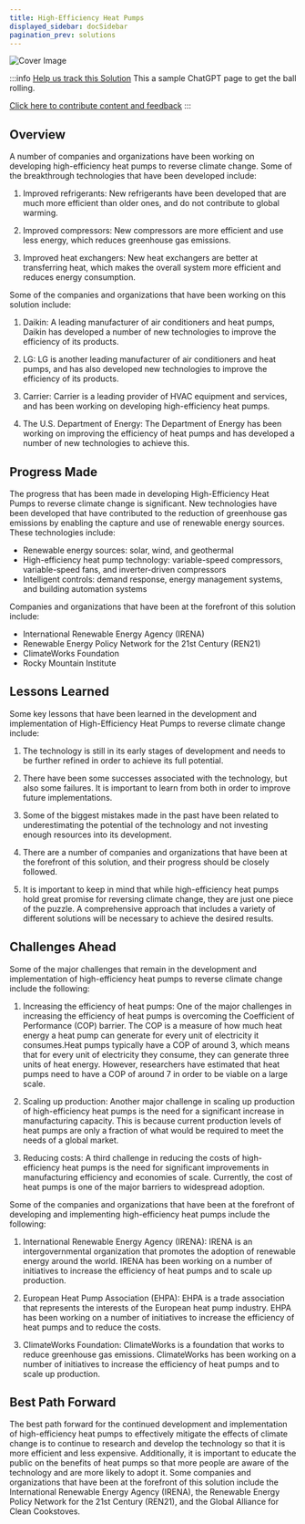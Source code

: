 ```yaml
---
title: High-Efficiency Heat Pumps
displayed_sidebar: docSidebar
pagination_prev: solutions
---
```


![Cover Image](../static/img/high-efficiency-heat-pumps.png)

:::info [Help us track this Solution](contribute)
This a sample ChatGPT page to get the ball rolling.

[Click here to contribute content and feedback](contribute)
:::

## Overview

A number of companies and organizations have been working on developing high-efficiency heat pumps to reverse climate change. Some of the breakthrough technologies that have been developed include:

1. Improved refrigerants: New refrigerants have been developed that are much more efficient than older ones, and do not contribute to global warming.

2. Improved compressors: New compressors are more efficient and use less energy, which reduces greenhouse gas emissions.

3. Improved heat exchangers: New heat exchangers are better at transferring heat, which makes the overall system more efficient and reduces energy consumption.

Some of the companies and organizations that have been working on this solution include:

1. Daikin: A leading manufacturer of air conditioners and heat pumps, Daikin has developed a number of new technologies to improve the efficiency of its products.

2. LG: LG is another leading manufacturer of air conditioners and heat pumps, and has also developed new technologies to improve the efficiency of its products.

3. Carrier: Carrier is a leading provider of HVAC equipment and services, and has been working on developing high-efficiency heat pumps.

4. The U.S. Department of Energy: The Department of Energy has been working on improving the efficiency of heat pumps and has developed a number of new technologies to achieve this.

## Progress Made

The progress that has been made in developing High-Efficiency Heat Pumps to reverse climate change is significant. New technologies have been developed that have contributed to the reduction of greenhouse gas emissions by enabling the capture and use of renewable energy sources. These technologies include:
* Renewable energy sources: solar, wind, and geothermal
* High-efficiency heat pump technology: variable-speed compressors, variable-speed fans, and inverter-driven compressors
* Intelligent controls: demand response, energy management systems, and building automation systems

Companies and organizations that have been at the forefront of this solution include:
* International Renewable Energy Agency (IRENA)
* Renewable Energy Policy Network for the 21st Century (REN21)
* ClimateWorks Foundation
* Rocky Mountain Institute

## Lessons Learned

Some key lessons that have been learned in the development and implementation of High-Efficiency Heat Pumps to reverse climate change include:

1. The technology is still in its early stages of development and needs to be further refined in order to achieve its full potential.

2. There have been some successes associated with the technology, but also some failures. It is important to learn from both in order to improve future implementations.

3. Some of the biggest mistakes made in the past have been related to underestimating the potential of the technology and not investing enough resources into its development.

4. There are a number of companies and organizations that have been at the forefront of this solution, and their progress should be closely followed.

5. It is important to keep in mind that while high-efficiency heat pumps hold great promise for reversing climate change, they are just one piece of the puzzle. A comprehensive approach that includes a variety of different solutions will be necessary to achieve the desired results.

## Challenges Ahead

Some of the major challenges that remain in the development and implementation of high-efficiency heat pumps to reverse climate change include the following:

1. Increasing the efficiency of heat pumps: One of the major challenges in increasing the efficiency of heat pumps is overcoming the Coefficient of Performance (COP) barrier. The COP is a measure of how much heat energy a heat pump can generate for every unit of electricity it consumes.Heat pumps typically have a COP of around 3, which means that for every unit of electricity they consume, they can generate three units of heat energy. However, researchers have estimated that heat pumps need to have a COP of around 7 in order to be viable on a large scale.

2. Scaling up production: Another major challenge in scaling up production of high-efficiency heat pumps is the need for a significant increase in manufacturing capacity. This is because current production levels of heat pumps are only a fraction of what would be required to meet the needs of a global market.

3. Reducing costs: A third challenge in reducing the costs of high-efficiency heat pumps is the need for significant improvements in manufacturing efficiency and economies of scale. Currently, the cost of heat pumps is one of the major barriers to widespread adoption.

Some of the companies and organizations that have been at the forefront of developing and implementing high-efficiency heat pumps include the following:

1. International Renewable Energy Agency (IRENA): IRENA is an intergovernmental organization that promotes the adoption of renewable energy around the world. IRENA has been working on a number of initiatives to increase the efficiency of heat pumps and to scale up production.

2. European Heat Pump Association (EHPA): EHPA is a trade association that represents the interests of the European heat pump industry. EHPA has been working on a number of initiatives to increase the efficiency of heat pumps and to reduce the costs.

3. ClimateWorks Foundation: ClimateWorks is a foundation that works to reduce greenhouse gas emissions. ClimateWorks has been working on a number of initiatives to increase the efficiency of heat pumps and to scale up production.

## Best Path Forward

The best path forward for the continued development and implementation of high-efficiency heat pumps to effectively mitigate the effects of climate change is to continue to research and develop the technology so that it is more efficient and less expensive. Additionally, it is important to educate the public on the benefits of heat pumps so that more people are aware of the technology and are more likely to adopt it. Some companies and organizations that have been at the forefront of this solution include the International Renewable Energy Agency (IRENA), the Renewable Energy Policy Network for the 21st Century (REN21), and the Global Alliance for Clean Cookstoves.
